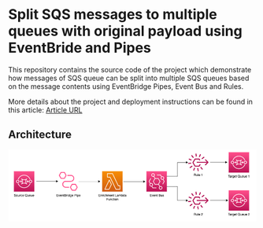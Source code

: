 # Split SQS messages to multiple queues with original payload using EventBride and Pipes

This repository contains the source code of the project which demonstrate how messages of SQS queue can be split into multiple SQS queues based on the message contents using EventBridge Pipes, Event Bus and Rules.

More details about the project and deployment instructions can be found in this article:
[Article URL](https://dev.to/pubudusj)

## Architecture

![Architecture Diagram](./source/architecture.png)
